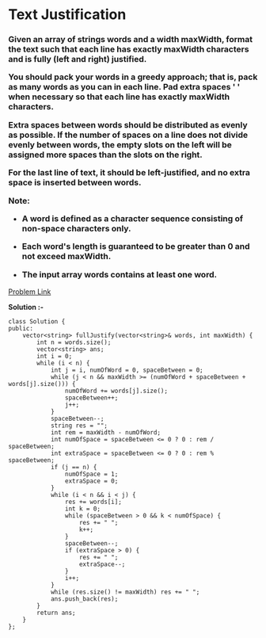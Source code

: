 # Text Justification

<h3>
Given an array of strings words and a width maxWidth, format the text such that each line has exactly maxWidth characters and is fully (left and right) justified.

You should pack your words in a greedy approach; that is, pack as many words as you can in each line. Pad extra spaces ' ' when necessary so that each line has exactly maxWidth characters.

Extra spaces between words should be distributed as evenly as possible. If the number of spaces on a line does not divide evenly between words, the empty slots on the left will be assigned more spaces than the slots on the right.

For the last line of text, it should be left-justified, and no extra space is inserted between words.

Note:

  * A word is defined as a character sequence consisting of non-space characters only.
    
  * Each word's length is guaranteed to be greater than 0 and not exceed maxWidth.
    
  * The input array words contains at least one word.
</h3>

[Problem Link](https://leetcode.com/problems/text-justification/?envType=daily-question&envId=2023-08-24)

**Solution :-**

```
class Solution {
public:
	vector<string> fullJustify(vector<string>& words, int maxWidth) {
		int n = words.size();
		vector<string> ans;
		int i = 0;
		while (i < n) {
			int j = i, numOfWord = 0, spaceBetween = 0;
			while (j < n && maxWidth >= (numOfWord + spaceBetween + words[j].size())) {
				numOfWord += words[j].size();
				spaceBetween++;
				j++;
			}
			spaceBetween--;
			string res = "";
			int rem = maxWidth - numOfWord;
			int numOfSpace = spaceBetween <= 0 ? 0 : rem / spaceBetween;
			int extraSpace = spaceBetween <= 0 ? 0 : rem % spaceBetween;
			if (j == n) {
				numOfSpace = 1;
				extraSpace = 0;
			}
			while (i < n && i < j) {
				res += words[i];
				int k = 0;
				while (spaceBetween > 0 && k < numOfSpace) {
					res += " ";
					k++;
				}
				spaceBetween--;
				if (extraSpace > 0) {
					res += " ";
					extraSpace--;
				}
				i++;
			}
			while (res.size() != maxWidth) res += " ";
			ans.push_back(res);
		}
		return ans;
	}
};
```
